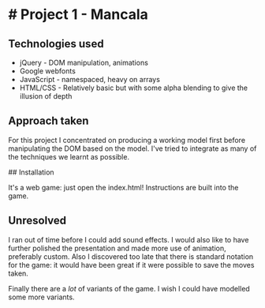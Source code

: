 # # Project 1 - Mancala

## Technologies used

* jQuery - DOM manipulation, animations
* Google webfonts
* JavaScript - namespaced, heavy on arrays
* HTML/CSS - Relatively basic but with some alpha blending to give the illusion of depth

## Approach taken

For this project I concentrated on producing a working model first before manipulating the DOM based on the model.
I've tried to integrate as many of the techniques we learnt as possible.

## Installation

It's a web game: just open the index.html! Instructions are built into the game.

## Unresolved

I ran out of time before I could add sound effects. I would also like to have further polished the presentation
and made more use of animation, preferably custom. Also I discovered too late that there is standard notation
for the game: it would have been great if it were possible to save the moves taken.

Finally there are a *lot* of variants of the game. I wish I could have modelled some more variants.
